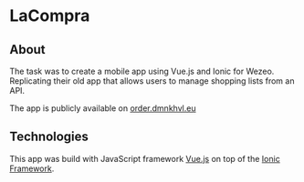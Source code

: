 # LaCompra

## About

The task was to create a mobile app using Vue.js and Ionic for Wezeo. Replicating their old app that allows users to manage shopping lists from an API.

The app is publicly available on [order.dmnkhvl.eu](https://order.dmnkhvl.eu/)

## Technologies


This app was build with JavaScript framework [Vue.js](https://vuejs.org/) on top of the [Ionic Framework](https://ionicframework.com/).


